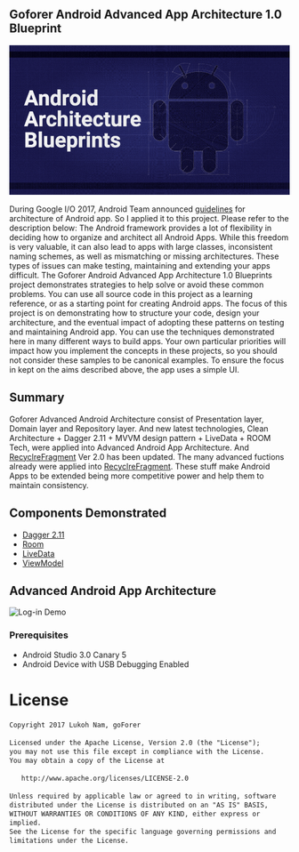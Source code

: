 ## Goforer Android Advanced App Architecture 1.0 Blueprint
<img src="https://github.com/Lukoh/CleanArchitecture_Example/blob/master/Architecture.png" alt="Log-in Demo" width="880" />

During Google I/O 2017, Android Team announced [guidelines](https://developer.android.com/topic/libraries/architecture/index.html) for architecture of Android app. So I applied it to this project. Please refer to the description below:
The Android framework provides a lot of flexibility in deciding how to organize and architect all Android Apps. While this freedom is very valuable, it can also lead to apps with large classes, inconsistent naming schemes, as well as mismatching or missing architectures. These types of issues can make testing, maintaining and extending your apps difficult.
The Goforer Android Advanced App Architecture 1.0 Blueprints project demonstrates strategies to help solve or avoid these common problems. 
You can use all source code in this project as a learning reference, or as a starting point for creating Android apps. The focus of this project is on demonstrating how to structure your code, design your architecture, and the eventual impact of adopting these patterns on testing and maintaining Android app. You can use the techniques demonstrated here in many different ways to build apps. Your own particular priorities will impact how you implement the concepts in these projects, so you should not consider these samples to be canonical examples. To ensure the focus in kept on the aims described above, the app uses a simple UI.
 
 
## Summary
Goforer Advanced Android Architecture consist of Presentation layer, Domain layer and Repository layer. And new latest technologies, Clean Architecture + Dagger 2.11 + MVVM design pattern + LiveData + ROOM Tech, were applied into Advanced Android App Architecture. And [RecyclreFragment](https://github.com/Lukoh/AndoridAppArch/blob/master/app/src/main/java/com/goforer/base/presentation/view/fragment/RecyclerFragment.java) Ver 2.0 has been updated. The many advanced fuctions already were applied into [RecyclreFragment](https://github.com/Lukoh/AndoridAppArch/blob/master/app/src/main/java/com/goforer/base/presentation/view/fragment/RecyclerFragment.java). These stuff make Android Apps to be extended being more competitive power and help them to maintain consistency.

## Components Demonstrated
- [Dagger 2.11](https://google.github.io/dagger/)
- [Room](https://developer.android.com/topic/libraries/architecture/room.html)
- [LiveData](https://developer.android.com/topic/libraries/architecture/livedata.html)
- [ViewModel](https://developer.android.com/topic/libraries/architecture/viewmodel.html)

## Advanced Android App Architecture
<img src="https://github.com/Lukoh/AppArch/blob/master/GoforerAppAchitecture.png" alt="Log-in Demo" width="880" />

### Prerequisites

- Android Studio 3.0 Canary 5
- Android Device with USB Debugging Enabled

# License
```
Copyright 2017 Lukoh Nam, goForer

Licensed under the Apache License, Version 2.0 (the "License");
you may not use this file except in compliance with the License.
You may obtain a copy of the License at

   http://www.apache.org/licenses/LICENSE-2.0

Unless required by applicable law or agreed to in writing, software
distributed under the License is distributed on an "AS IS" BASIS,
WITHOUT WARRANTIES OR CONDITIONS OF ANY KIND, either express or implied.
See the License for the specific language governing permissions and
limitations under the License.


 
